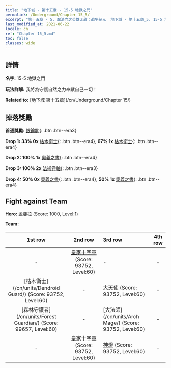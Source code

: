 ```yaml
---
title: "地下城 - 第十五章 - 15-5 地獄之門"
permalink: /Underground/Chapter 15_5/
excerpt: "第十五章 - 5. 魔法门之英雄无敌：战争纪元  地下城 - 第十五章_5. 15-5 地獄之門"
last_modified_at: 2021-06-22
locale: cn
ref: "Chapter 15_5.md"
toc: false
classes: wide
---
```


## 詳情

 **名字:** 15-5 地獄之門

 **玩法詳解:**       我將為守護自然之力奉獻自己一切！

 **Related to:** [地下城 第十五章](/cn/Underground/Chapter 15/)

## 掉落獎勵

 **首通獎勵:** [銀鑰匙](/cn/Items/con_693/){: .btn .btn--era3}

 **Drop 1:** **33% 0x** [枯木衛士](/cn/Items/unt_203/){: .btn .btn--era4}, **67% 1x** [枯木衛士](/cn/Items/unt_203/){: .btn .btn--era4}

 **Drop 2:** **100% 1x** [奧義之書](/cn/Items/mat_60/){: .btn .btn--era4}

 **Drop 3:** **100% 2x** [法術卷軸](/cn/Items/con_694/){: .btn .btn--era3}

 **Drop 4:** **50% 0x** [奧義之書](/cn/Items/mat_53/){: .btn .btn--era4}, **50% 1x** [奧義之書](/cn/Items/mat_53/){: .btn .btn--era4}


## Fight against Team
 **Hero:** [孟斐拉](/cn/heroes/Mephala/) (Score: 1000, Level:1)

 **Team:**


  | 1st row | 2nd row | 3rd row | 4th row |
  |:----:|:----:|:----|:----:|
  | - | [皇家十字軍](/cn/units/Swordsman/) (Score: 93752, Level:60)  | - | - |
  | [枯木衛士](/cn/units/Dendroid Guard/) (Score: 93752, Level:60)  | - | [大天使](/cn/units/Angel/) (Score: 93752, Level:60)  | - |
  | [森林守護者](/cn/units/Forest Guardian/) (Score: 99657, Level:60)  | - | [大法師](/cn/units/Arch Mage/) (Score: 93752, Level:60)  | - |
  | - | [皇家十字軍](/cn/units/Swordsman/) (Score: 93752, Level:60)  | [神燈](/cn/units/Genie/) (Score: 93752, Level:60)  | - |


